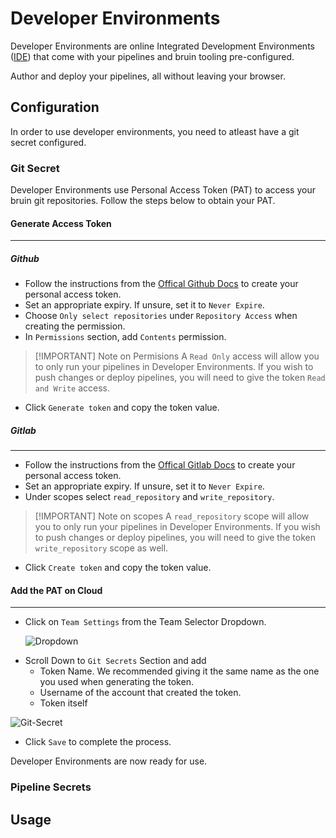 # Developer Environments

Developer Environments are online Integrated Development Environments ([IDE](https://en.wikipedia.org/wiki/Integrated_development_environment)) that come with your pipelines and bruin tooling pre-configured.

Author and deploy your pipelines, all without leaving your browser.

## Configuration

In order to use developer environments, you need to atleast have a git secret configured.

### Git Secret 

Developer Environments use Personal Access Token (PAT) to access your bruin git repositories. Follow the steps below to obtain your PAT.

#### Generate Access Token
---

##### Github
- Follow the instructions from the [Offical Github Docs](https://docs.github.com/en/authentication/keeping-your-account-and-data-secure/managing-your-personal-access-tokens#creating-a-fine-grained-personal-access-token) to create your personal access token.
- Set an appropriate expiry. If unsure, set it to `Never Expire`.
- Choose `Only select repositories` under `Repository Access` when creating the permission.
- In `Permissions` section, add `Contents` permission. 
> [!IMPORTANT] Note on Permisions
> A `Read Only` access will allow you to only run your pipelines in Developer Environments. If you wish to push changes 
> or deploy pipelines, you will need to give the token `Read and Write` access.
- Click `Generate token` and copy the token value.

##### Gitlab
---
- Follow the instructions from the [Offical Gitlab Docs](https://docs.gitlab.com/user/profile/personal_access_tokens/#create-a-personal-access-token) to create your personal access token.
- Set an appropriate expiry. If unsure, set it to `Never Expire`.
- Under scopes select `read_repository` and `write_repository`.
> [!IMPORTANT] Note on scopes
> A `read_repository` scope will allow you to only run your pipelines in Developer Environments. If you wish to push changes 
> or deploy pipelines, you will need to give the token `write_repository` scope as well.
- Click `Create token` and copy the token value.

#### Add the PAT on Cloud
---
- Click on `Team Settings` from the Team Selector Dropdown. <p>![Dropdown](/public/dev-env/dropdown-team-settings.png)</p>
- Scroll Down to `Git Secrets` Section and add
    - Token Name. We recommended giving it the same name as the one you used when generating the token.
    - Username of the account that created the token.
    - Token itself
<p>

![Git-Secret](/public/dev-env/git-secret.png)
</p>

- Click `Save` to complete the process.

Developer Environments are now ready for use.

### Pipeline Secrets

## Usage